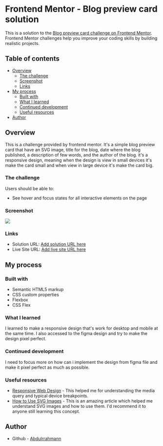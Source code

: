 # Frontend Mentor - Blog preview card solution

This is a solution to the [Blog preview card challenge on Frontend Mentor](https://www.frontendmentor.io/challenges/blog-preview-card-ckPaj01IcS). Frontend Mentor challenges help you improve your coding skills by building realistic projects.

## Table of contents

- [Overview](#overview)
  - [The challenge](#the-challenge)
  - [Screenshot](#screenshot)
  - [Links](#links)
- [My process](#my-process)
  - [Built with](#built-with)
  - [What I learned](#what-i-learned)
  - [Continued development](#continued-development)
  - [Useful resources](#useful-resources)
- [Author](#author)

## Overview
  This is a challenge provided by frontend mentor. It's a simple blog preview card that have an SVG image, title for the blog, date where the blog published, a description of few words, and the author of the blog. it's a responsive design, meaning when the design is view in small devices it's make the card small and when view in large device it's make the card big.
### The challenge

Users should be able to:

- See hover and focus states for all interactive elements on the page

### Screenshot

![](/blog-preview-card-main/assets/images/image.png)

### Links

- Solution URL: [Add solution URL here](https://your-solution-url.com)
- Live Site URL: [Add live site URL here](https://your-live-site-url.com)

## My process

### Built with

- Semantic HTML5 markup
- CSS custom properties
- Flexbox
- CSS Flex

### What I learned

I learned to make a responsive design that's work for desktop and mobile at the same time. I also accessed to the figma design and try to make the design pixel perfect.

### Continued development

I need to focus more on how can i implement the design from figma file and make it pixel perfect as much as possible.

### Useful resources

- [Responsive Web Design](https://www.w3schools.com/css/css_rwd_mediaqueries.asp) - This helped me for understanding the media query and typical device breakpoints.
- [How to Use SVG Images](https://www.freecodecamp.org/news/use-svg-images-in-css-html/) - This is an amazing article which helped me understand SVG images and how to use them. I'd recommend it to anyone still learning this concept.

## Author

- Github - [Abdulrrahmann](https://github.com/abdulrrahmann)
